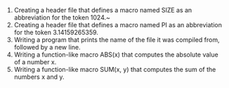 1. Creating a header file that defines a macro named SIZE as an abbreviation for the token 1024.~                                     
2. Creating a header file that defines a macro named PI as an abbreviation for the token 3.14159265359.
3. Writing a program that prints the name of the file it was compiled from, followed by a new line.
4. Writing a function-like macro ABS(x) that computes the absolute value of a number x.
5. Writing a function-like macro SUM(x, y) that computes the sum of the numbers x and y.
 
